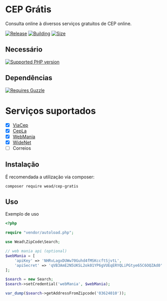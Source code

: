 # CEP Grátis

Consulta online à diversos serviços gratuitos de CEP online.

[![Release](https://img.shields.io/packagist/v/wead/cep-gratis)]()
[![Building](https://img.shields.io/circleci/build/github/adrianowead/cep-gratis?token=master)]()
[![Size](https://img.shields.io/github/repo-size/adrianowead/cep-gratis)]()

## Necessário
[![Supported PHP version](https://img.shields.io/badge/PHP->%3D%205.6-blue.svg)]()


## Dependências
[![Requires Guzzle](https://img.shields.io/badge/Guzzle-~6.0-lightgrey.svg)]()


# Serviços suportados

- [x] [ViaCep](https://viacep.com.br/)
- [x] [CepLa](http://cep.la/)
- [x] [WebMania](https://webmaniabr.com/docs/rest-api-cep-ibge/)
- [x] [WideNet](https://apps.widenet.com.br/busca-cep/api-de-consulta)
- [ ] Correios

## Instalação

É recomendada a utilização via composer:

    composer require wead/cep-gratis

## Uso

Exemplo de uso

```php
<?php

require "vendor/autoload.php";

use Wead\ZipCode\Search;

// web mania api (optional)
$webMania = [
    'apiKey' => 'NHRvLagxDUWw70Guhd4fMSKccftSjvtL',
    'apiSecret' => 'qVB3AmE2N5UKSL2ok01YP6gVUEqERYQLiPGtye65C6OQZAd0'
];

$search = new Search;
$search->setCredential('webMania', $webMania);

var_dump($search->getAddressFromZipcode('03624010'));

```

